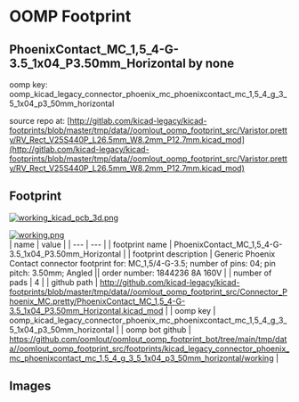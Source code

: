 # OOMP Footprint  
## PhoenixContact_MC_1,5_4-G-3.5_1x04_P3.50mm_Horizontal  by none  
  
oomp key: oomp_kicad_legacy_connector_phoenix_mc_phoenixcontact_mc_1,5_4_g_3_5_1x04_p3_50mm_horizontal  
  
source repo at: [http://gitlab.com/kicad-legacy/kicad-footprints/blob/master/tmp/data//oomlout_oomp_footprint_src/Varistor.pretty/RV_Rect_V25S440P_L26.5mm_W8.2mm_P12.7mm.kicad_mod](http://gitlab.com/kicad-legacy/kicad-footprints/blob/master/tmp/data//oomlout_oomp_footprint_src/Varistor.pretty/RV_Rect_V25S440P_L26.5mm_W8.2mm_P12.7mm.kicad_mod)  
## Footprint  
  
[![working_kicad_pcb_3d.png](working_kicad_pcb_3d_600.png)](working_kicad_pcb_3d.png)  
  
[![working.png](working_600.png)](working.png)  
| name | value | 
| --- | --- | 
| footprint name | PhoenixContact_MC_1,5_4-G-3.5_1x04_P3.50mm_Horizontal | 
| footprint description | Generic Phoenix Contact connector footprint for: MC_1,5/4-G-3.5; number of pins: 04; pin pitch: 3.50mm; Angled || order number: 1844236 8A 160V | 
| number of pads | 4 | 
| github path | http://github.com/kicad-legacy/kicad-footprints/blob/master/tmp/data//oomlout_oomp_footprint_src/Connector_Phoenix_MC.pretty/PhoenixContact_MC_1,5_4-G-3.5_1x04_P3.50mm_Horizontal.kicad_mod | 
| oomp key | oomp_kicad_legacy_connector_phoenix_mc_phoenixcontact_mc_1,5_4_g_3_5_1x04_p3_50mm_horizontal | 
| oomp bot github | https://github.com/oomlout/oomlout_oomp_footprint_bot/tree/main/tmp/data//oomlout_oomp_footprint_src/footprints/kicad_legacy_connector_phoenix_mc_phoenixcontact_mc_1,5_4_g_3_5_1x04_p3_50mm_horizontal/working | 
## Images  
